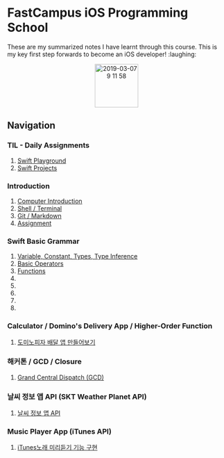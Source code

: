 <h1> FastCampus iOS Programming School </h1>

<div>
These are my summarized notes I have learnt through this course. This is my key first step forwards to become an iOS developer! :laughing:
<p align="center">
<img width="100" alt="2019-03-07 9 11 58" src="https://user-images.githubusercontent.com/29372705/53955969-b51dd900-411d-11e9-9969-a5afba044a53.png">
</p>
</div>

<h2> Navigation </h2>

<h3> TIL - Daily Assignments <Swift> </h3>

1. [Swift Playground](https://github.com/doyeongkim/FastCampus_iOS_School/tree/master/Daily_Assignments/Playground)
2. [Swift Projects](https://github.com/doyeongkim/FastCampus_iOS_School/tree/master/Daily_Assignments/Project)

<h3> Introduction </h3>

1. [Computer Introduction](https://github.com/doyeongkim/FastCampus_iOS_School/tree/master/Lessons/Week-1/Course01)
2. [Shell / Terminal](https://github.com/doyeongkim/FastCampus_iOS_School/blob/master/Lessons/Week-1/Course02/README.md)
3. [Git / Markdown](https://github.com/doyeongkim/FastCampus_iOS_School/blob/master/Lessons/Week-1/Course03/README.md)
4. [Assignment](https://github.com/doyeongkim/FastCampus_iOS_School/blob/master/Lessons/Week-1/Assignment/README.md)

<h3> Swift Basic Grammar </h3>

1. [Variable, Constant, Types, Type Inference](https://github.com/doyeongkim/FastCampus_iOS_School/tree/master/Lessons/Week-2/Course01)
2. [Basic Operators](https://github.com/doyeongkim/FastCampus_iOS_School/tree/master/Lessons/Week-2/Course02)
3. [Functions](https://github.com/doyeongkim/FastCampus_iOS_School/tree/master/Lessons/Week-2/Course03)
4.
5.
6.
7.
8.

<h3> Calculator / Domino's Delivery App / Higher-Order Function </h3>

1. [도미노피자 배달 앱 만들어보기](https://github.com/doyeongkim/FastCampus_iOS_School/tree/master/Lessons/Week-8/DominoPizza)

<h3> 해커톤 / GCD / Closure </h3>

1. [Grand Central Dispatch (GCD)](https://github.com/doyeongkim/FastCampus_iOS_School/blob/master/Lessons/Week-12/Course01)

<h3> 날씨 정보 앱 API (SKT Weather Planet API) </h3>

1. [날씨 정보 앱 API](https://github.com/doyeongkim/FastCampus_iOS_School/tree/master/Lessons/Week-15/WeatherForecastAPI)

<h3> Music Player App (iTunes API) </h3>

1. [iTunes노래 미리듣기 기능 구현](https://github.com/doyeongkim/FastCampus_iOS_School/tree/master/Lessons/Week-15/iTunesMusicPlayer)
